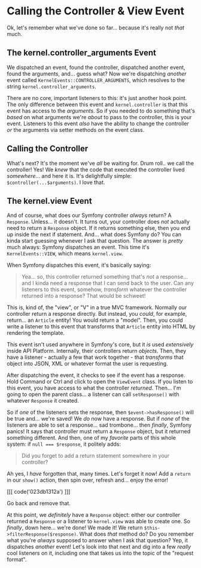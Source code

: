 # Calling the Controller & View Event

Ok, let's remember what we've done so far... because it's really not *that* much.

## The kernel.controller_arguments Event

We dispatched an event, found the controller, dispatched another event, found the
arguments, and... guess what? Now we're dispatching *another* event called
`KernelEvents::CONTROLLER_ARGUMENTS`, which resolves to the string
`kernel.controller_arguments`.

There are no core, important listeners to this: it's just another hook point. The
only difference between this event and `kernel.controller` is that this event has
access to the *arguments*. So if you needed to do something that's *based* on
what arguments we're *about* to pass to the controller, this is your event.
Listeners to this event *also* have the ability to change the controller *or*
the arguments via setter methods on the event class.

## Calling the Controller

What's next? It's the moment we've *all* be waiting for. Drum roll..
we call the controller! Yes! We *knew* that the code that executed the controller
lived *somewhere*... and here it is. It's delightfully simple:
`$controller(...$arguments)`. I love that.

## The kernel.view Event

And of course, what does our Symfony controller *always* return? A `Response`.
Unless... it doesn't. It turns out, your controller does *not* actually need to
return a `Response` object. If it returns something else, then you end up inside
the next if statement. And... what does Symfony do? You can kinda start guessing
whenever I ask that question. The answer is *pretty* much always: Symfony dispatches
an event. This time it's `KernelEvents::VIEW`, which means `kernel.view`.

When Symfony dispatches this event, it's basically saying:

> Yea... so, this controller returned something that's *not* a response... and I
> kinda need a response that I can send back to the user. Can any listeners to
> this event, somehow, *transform* whatever the controller returned into a response?
> That would be schweet!

This is, kind of, the "view", or "V" in a true MVC framework. Normally our controller
return a response directly. But instead, you *could*, for example, return...
an `Article` entity! You would return a "model". Then, you could write a listener
to this event that transforms that `Article` entity into HTML by rendering the template.

This event isn't used anywhere in Symfony's core, but it *is* used *extensively*
inside API Platform. Internally, their controllers return *objects*. Then, they
have a listener - actually a few that work together - that *transforms* that object
into JSON, XML or whatever format the user is requesting.

After dispatching the event, it checks to see if the event has a response. Hold
Command or Ctrl and click to open the `ViewEvent` class. If you listen to this
event, you have access to what the controller *returned*. Then... I'm going
to open the parent class... a listener can call `setResponse()` with whatever
`Response` it created.

So if *one* of the listeners sets the response, then `$event->hasResponse()` will
be true and... we're saved! We *do* now have a response. But if *none* of the
listeners are able to set a response... sad trombone... then *finally*, Symfony
panics! It says that controller must return a `Response` object, but it returned
something different. And then, one of my *favorite* parts of this whole system:
if `null === $response`, it politely adds:

> Did you forget to add a return statement somewhere in your controller?

Ah yes, I *have* forgotten that, many times. Let's forget it now! Add a `return`
in our `show()` action, then spin over, refresh and... enjoy the error!

[[[ code('023db1312a') ]]]

Go back and remove that.

At this point, we *definitely* have a `Response` object: either our controller
returned a `Response` or a listener to `kernel.view` was able to create one. So
*finally*, down here... we're done! We made it! We return
`$this->filterResponse($response)`. What does *that* method do? Do you remember
what you're *always* supposed to answer when I ask that question? Yep, it dispatches
*another* event! Let's look into that next and dig into a few *really* cool listeners
on it, including one that takes us into the topic of the "request format".
